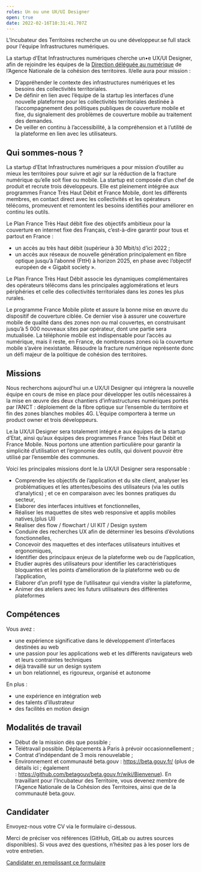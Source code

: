 ```yaml
---
roles: Un ou une UX/UI Designer
open: true
date: 2022-02-16T10:31:41.707Z
---
```

L'Incubateur des Territoires recherche un ou une développeur.se full stack pour l'équipe Infrastructures numériques.

La startup d’Etat Infrastructures numériques cherche un•e UX/UI Designer, afin de rejoindre les équipes de la [Direction déléguée au numérique](https://www.amenagement-numerique.gouv.fr/fr) de l’Agence Nationale de la cohésion des territoires. Il/elle aura pour mission :

* D’appréhender le contexte des infrastructures numériques et les besoins des collectivités territoriales. 
* De définir en lien avec l’équipe de la startup les interfaces d’une nouvelle plateforme pour les collectivités territoriales destinée à l’accompagnement des politiques publiques de couverture mobile et fixe, du signalement des problèmes de couverture mobile au traitement des demandes.
* De veiller en continu à l’accessibilité, à la compréhension et à l’utilité de la plateforme en lien avec les utilisateurs.


## Qui sommes-nous ?

La startup d’Etat Infrastructures numériques a pour mission d’outiller au mieux les territoires pour suivre et agir sur la réduction de la fracture numérique qu’elle soit fixe ou mobile. La startup est composée d’un chef de produit et recrute trois développeurs. Elle est pleinement intégrée aux programmes France Très Haut Débit et France Mobile, dont les différents membres, en contact direct avec les collectivités et les opérateurs télécoms, promeuvent et remontent les besoins identifiés pour améliorer en continu les outils.

Le Plan France Très Haut débit fixe des objectifs ambitieux pour la couverture en internet fixe des Français, c’est-à-dire garantir pour tous et partout en France :
* un accès au très haut débit (supérieur à 30 Mbit/s) d’ici 2022 ;
* un accès aux réseaux de nouvelle génération principalement en fibre optique jusqu’à l’abonné (FttH) à horizon 2025, en phase avec l’objectif européen de « Gigabit society ».

Le Plan France Très Haut Débit associe les dynamiques complémentaires des opérateurs télécoms dans les principales agglomérations et leurs périphéries et celle des collectivités territoriales dans les zones les plus rurales.

Le programme France Mobile pilote et assure la bonne mise en œuvre du dispositif de couverture ciblée. Ce dernier vise à assurer une couverture mobile de qualité dans des zones non ou mal couvertes, en construisant jusqu’à 5 000 nouveaux sites par opérateur, dont une partie sera mutualisée. La téléphonie mobile est indispensable pour l’accès au numérique, mais il reste, en France, de nombreuses zones où la couverture mobile s’avère inexistante. Résoudre la fracture numérique représente donc un défi majeur de la politique de cohésion des territoires.


## Missions

Nous recherchons aujourd’hui un.e UX/UI Designer qui intégrera la nouvelle équipe en cours de mise en place pour développer les outils nécessaires à la mise en œuvre des deux chantiers d’infrastructures numériques portés par l’ANCT : déploiement de la fibre optique sur l’ensemble du territoire et fin des zones blanches mobiles 4G. L’équipe comportera à terme un product owner et trois développeurs.


Le.la UX/UI Designer sera totalement intégré.e aux équipes de la startup d’Etat, ainsi qu’aux équipes des programmes France Très Haut Débit et France Mobile. Nous portons une attention particulière pour garantir la simplicité d’utilisation et l’ergonomie des outils, qui doivent pouvoir être utilisé par l’ensemble des communes. 

Voici les principales missions dont le.la UX/UI Designer sera responsable :
* Comprendre les objectifs de l’application et du site client, analyser les problématiques et les attentes/besoins des utilisateurs (via les outils d’analytics) ; et ce en comparaison avec les bonnes pratiques du secteur,
* Elaborer des interfaces intuitives et fonctionnelles,
* Réaliser les maquettes de sites web responsive et applis mobiles natives,(plus UI)
* Réaliser des flow / flowchart / UI KIT / Design system
* Conduire des recherches UX afin de déterminer les besoins d’évolutions fonctionnelles,
* Concevoir des maquettes et des interfaces utilisateurs intuitives et ergonomiques, 
* Identifier des principaux enjeux de la plateforme web ou de l’application,
* Etudier auprès des utilisateurs pour identifier les caractéristiques bloquantes et les points d’amélioration de la plateforme web ou de l’application,
* Elaborer d’un profil type de l’utilisateur qui viendra visiter la plateforme,
* Animer des ateliers avec les futurs utilisateurs des différentes plateformes


## Compétences

Vous avez :
* une expérience significative dans le développement d’interfaces destinées au web
* une passion pour les applications web et  les différents navigateurs web et leurs contraintes techniques
* déjà travaillé sur un design system
* un bon relationnel, es rigoureux, organisé et autonome

En plus :
* une expérience en intégration web
* des talents d’illustrateur
* des facilités en motion design



## Modalités de travail

* Début de la mission dès que possible ;
* Télétravail possible. Déplacements à Paris à prévoir occasionnellement ;
* Contrat d’indépendant de 3 mois renouvelable ;
* Environnement et communauté beta.gouv : <https://beta.gouv.fr/> (plus de détails ici ; également : <https://github.com/betagouv/beta.gouv.fr/wiki/Bienvenue>). En travaillant pour l'Incubateur des Territoire, vous devenez membre de l'Agence Nationale de la Cohésion des Territoires, ainsi que de la communauté beta.gouv.


## Candidater

Envoyez-nous votre CV via le formulaire ci-dessous.

Merci de préciser vos références (GitHub, GitLab ou autres sources disponibles). Si vous avez des questions, n’hésitez pas à les poser lors de votre entretien.

[Candidater en remplissant ce formulaire](https://airtable.com/shr5005Oj0lXyygN2)